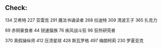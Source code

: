 Check:
---
134 艾希特
227 亚雷克
291 魔法书诵读者
268 拉迪特
309 清波王子
365 扎克力

69 赤铜豪食者
44 锐速猫族
76 疾风战斗狂
96 狂热研究者

370 真假操纵师
412 压溃星球
428 斯瓦罗格
497 梅朗柯莉
230 罗夏亚克
